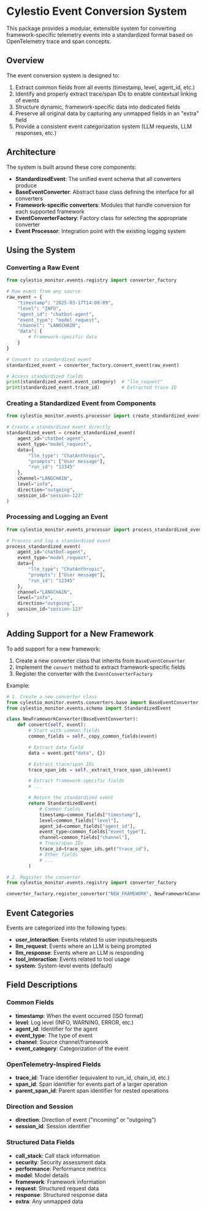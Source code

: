 # Cylestio Event Conversion System

This package provides a modular, extensible system for converting framework-specific telemetry events into a standardized format based on OpenTelemetry trace and span concepts.

## Overview

The event conversion system is designed to:

1. Extract common fields from all events (timestamp, level, agent_id, etc.)
2. Identify and properly extract trace/span IDs to enable contextual linking of events
3. Structure dynamic, framework-specific data into dedicated fields
4. Preserve all original data by capturing any unmapped fields in an "extra" field
5. Provide a consistent event categorization system (LLM requests, LLM responses, etc.)

## Architecture

The system is built around these core components:

- **StandardizedEvent**: The unified event schema that all converters produce
- **BaseEventConverter**: Abstract base class defining the interface for all converters
- **Framework-specific converters**: Modules that handle conversion for each supported framework
- **EventConverterFactory**: Factory class for selecting the appropriate converter
- **Event Processor**: Integration point with the existing logging system

## Using the System

### Converting a Raw Event

```python
from cylestio_monitor.events.registry import converter_factory

# Raw event from any source
raw_event = {
    "timestamp": "2025-03-17T14:08:09",
    "level": "INFO",
    "agent_id": "chatbot-agent",
    "event_type": "model_request",
    "channel": "LANGCHAIN",
    "data": {
        # Framework-specific data
    }
}

# Convert to standardized event
standardized_event = converter_factory.convert_event(raw_event)

# Access standardized fields
print(standardized_event.event_category)  # "llm_request"
print(standardized_event.trace_id)        # Extracted trace ID
```

### Creating a Standardized Event from Components

```python
from cylestio_monitor.events.processor import create_standardized_event

# Create a standardized event directly
standardized_event = create_standardized_event(
    agent_id="chatbot-agent",
    event_type="model_request",
    data={
        "llm_type": "ChatAnthropic",
        "prompts": ["User message"],
        "run_id": "12345"
    },
    channel="LANGCHAIN",
    level="info",
    direction="outgoing",
    session_id="session-123"
)
```

### Processing and Logging an Event

```python
from cylestio_monitor.events_processor import process_standardized_event

# Process and log a standardized event
process_standardized_event(
    agent_id="chatbot-agent",
    event_type="model_request",
    data={
        "llm_type": "ChatAnthropic",
        "prompts": ["User message"],
        "run_id": "12345"
    },
    channel="LANGCHAIN",
    level="info",
    direction="outgoing",
    session_id="session-123"
)
```

## Adding Support for a New Framework

To add support for a new framework:

1. Create a new converter class that inherits from `BaseEventConverter`
2. Implement the `convert` method to extract framework-specific fields
3. Register the converter with the `EventConverterFactory`

Example:

```python
# 1. Create a new converter class
from cylestio_monitor.events.converters.base import BaseEventConverter
from cylestio_monitor.events.schema import StandardizedEvent

class NewFrameworkConverter(BaseEventConverter):
    def convert(self, event):
        # Start with common fields
        common_fields = self._copy_common_fields(event)

        # Extract data field
        data = event.get("data", {})

        # Extract trace/span IDs
        trace_span_ids = self._extract_trace_span_ids(event)

        # Extract framework-specific fields
        # ...

        # Return the standardized event
        return StandardizedEvent(
            # Common fields
            timestamp=common_fields["timestamp"],
            level=common_fields["level"],
            agent_id=common_fields["agent_id"],
            event_type=common_fields["event_type"],
            channel=common_fields["channel"],
            # Trace/span IDs
            trace_id=trace_span_ids.get("trace_id"),
            # Other fields
            # ...
        )

# 2. Register the converter
from cylestio_monitor.events.registry import converter_factory

converter_factory.register_converter("NEW_FRAMEWORK", NewFrameworkConverter())
```

## Event Categories

Events are categorized into the following types:

- **user_interaction**: Events related to user inputs/requests
- **llm_request**: Events where an LLM is being prompted
- **llm_response**: Events where an LLM is responding
- **tool_interaction**: Events related to tool usage
- **system**: System-level events (default)

## Field Descriptions

### Common Fields

- **timestamp**: When the event occurred (ISO format)
- **level**: Log level (INFO, WARNING, ERROR, etc.)
- **agent_id**: Identifier for the agent
- **event_type**: The type of event
- **channel**: Source channel/framework
- **event_category**: Categorization of the event

### OpenTelemetry-Inspired Fields

- **trace_id**: Trace identifier (equivalent to run_id, chain_id, etc.)
- **span_id**: Span identifier for events part of a larger operation
- **parent_span_id**: Parent span identifier for nested operations

### Direction and Session

- **direction**: Direction of event ("incoming" or "outgoing")
- **session_id**: Session identifier

### Structured Data Fields

- **call_stack**: Call stack information
- **security**: Security assessment data
- **performance**: Performance metrics
- **model**: Model details
- **framework**: Framework information
- **request**: Structured request data
- **response**: Structured response data
- **extra**: Any unmapped data
